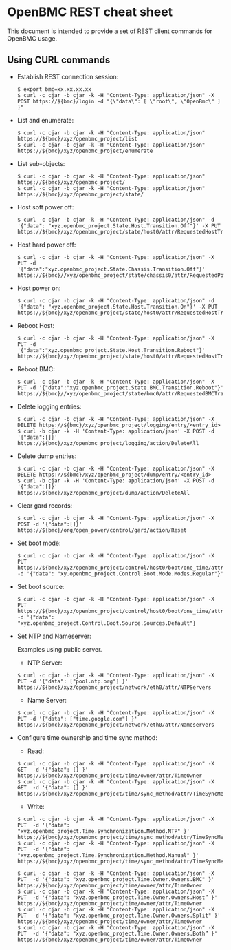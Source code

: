 # OpenBMC REST cheat sheet

This document is intended to provide a set of REST client commands for OpenBMC usage.

## Using CURL commands
* Establish REST connection session:
    ```
   $ export bmc=xx.xx.xx.xx
   $ curl -c cjar -b cjar -k -H "Content-Type: application/json" -X POST https://${bmc}/login -d "{\"data\": [ \"root\", \"0penBmc\" ] }"
    ```

* List and enumerate:
    ```
    $ curl -c cjar -b cjar -k -H "Content-Type: application/json" https://${bmc}/xyz/openbmc_project/list
    $ curl -c cjar -b cjar -k -H "Content-Type: application/json" https://${bmc}/xyz/openbmc_project/enumerate
    ```

* List sub-objects:
    ```
    $ curl -c cjar -b cjar -k -H "Content-Type: application/json" https://${bmc}/xyz/openbmc_project/
    $ curl -c cjar -b cjar -k -H "Content-Type: application/json" https://${bmc}/xyz/openbmc_project/state/
    ```

* Host soft power off:
    ```
    $ curl -c cjar -b cjar -k -H "Content-Type: application/json" -d '{"data": "xyz.openbmc_project.State.Host.Transition.Off"}' -X PUT https://${bmc}/xyz/openbmc_project/state/host0/attr/RequestedHostTransition
    ```

* Host hard power off:
    ```
    $ curl -c cjar -b cjar -k -H "Content-Type: application/json" -X PUT -d '{"data":"xyz.openbmc_project.State.Chassis.Transition.Off"}' https://${bmc}//xyz/openbmc_project/state/chassis0/attr/RequestedPowerTransition
    ```

* Host power on:
    ```
    $ curl -c cjar -b cjar -k -H "Content-Type: application/json" -d '{"data": "xyz.openbmc_project.State.Host.Transition.On"}' -X PUT https://${bmc}/xyz/openbmc_project/state/host0/attr/RequestedHostTransition
    ```

* Reboot Host:
    ```
    $ curl -c cjar -b cjar -k -H "Content-Type: application/json" -X PUT -d '{"data":"xyz.openbmc_project.State.Host.Transition.Reboot"}' https://${bmc}/xyz/openbmc_project/state/host0/attr/RequestedHostTransition
    ```

* Reboot BMC:
    ```
    $ curl -c cjar -b cjar -k -H "Content-Type: application/json" -X PUT -d '{"data":"xyz.openbmc_project.State.BMC.Transition.Reboot"}' https://${bmc}//xyz/openbmc_project/state/bmc0/attr/RequestedBMCTransition
    ```

* Delete logging entries:
    ```
    $ curl -c cjar -b cjar -k -H "Content-Type: application/json" -X DELETE https://${bmc}/xyz/openbmc_project/logging/entry/<entry_id>
    $ curl -b cjar -k -H 'Content-Type: application/json' -X POST -d '{"data":[]}' https://${bmc}/xyz/openbmc_project/logging/action/DeleteAll
    ```

* Delete dump entries:
    ```
    $ curl -c cjar -b cjar -k -H "Content-Type: application/json" -X DELETE https://${bmc}/xyz/openbmc_project/dump/entry/<entry_id>
    $ curl -b cjar -k -H 'Content-Type: application/json' -X POST -d '{"data":[]}' https://${bmc}/xyz/openbmc_project/dump/action/DeleteAll
    ```

* Clear gard records:
    ```
    $ curl -c cjar -b cjar -k -H "Content-Type: application/json" -X POST -d '{"data":[]}' https://${bmc}/org/open_power/control/gard/action/Reset
    ```

* Set boot mode:
    ```
    $ curl -c cjar -b cjar -k -H "Content-Type: application/json" -X PUT https://${bmc}/xyz/openbmc_project/control/host0/boot/one_time/attr/BootMode -d '{"data": "xy.openbmc_project.Control.Boot.Mode.Modes.Regular"}'
    ```

* Set boot source:
    ```
    $ curl -c cjar -b cjar -k -H "Content-Type: application/json" -X PUT https://${bmc}/xyz/openbmc_project/control/host0/boot/one_time/attr/BootSource -d '{"data": "xyz.openbmc_project.Control.Boot.Source.Sources.Default"}
    ```

* Set NTP and Nameserver:

    Examples using public server.
    - NTP Server:
    ```
    $ curl -c cjar -b cjar -k -H "Content-Type: application/json" -X PUT -d '{"data": ["pool.ntp.org"] }' https://${bmc}/xyz/openbmc_project/network/eth0/attr/NTPServers
    ```

    - Name Server:
    ```
    $ curl -c cjar -b cjar -k -H "Content-Type: application/json" -X PUT -d '{"data": ["time.google.com"] }' https://${bmc}/xyz/openbmc_project/network/eth0/attr/Nameservers
    ```

* Configure time ownership and time sync method:

    - Read:
    ```
    $ curl -c cjar -b cjar -k -H "Content-Type: application/json" -X GET  -d '{"data": [] }' https://${bmc}/xyz/openbmc_project/time/owner/attr/TimeOwner
    $ curl -c cjar -b cjar -k -H "Content-Type: application/json" -X GET  -d '{"data": [] }' https://${bmc}/xyz/openbmc_project/time/sync_method/attr/TimeSyncMethod
    ```
    - Write:
    ```
    $ curl -c cjar -b cjar -k -H "Content-Type: application/json" -X  PUT  -d '{"data": "xyz.openbmc_project.Time.Synchronization.Method.NTP" }' https://${bmc}/xyz/openbmc_project/time/sync_method/attr/TimeSyncMethod
    $ curl -c cjar -b cjar -k -H "Content-Type: application/json" -X  PUT  -d '{"data": "xyz.openbmc_project.Time.Synchronization.Method.Manual" }' https://${bmc}/xyz/openbmc_project/time/sync_method/attr/TimeSyncMethod

    $ curl -c cjar -b cjar -k -H "Content-Type: application/json" -X  PUT  -d '{"data": "xyz.openbmc_project.Time.Owner.Owners.BMC" }' https://${bmc}/xyz/openbmc_project/time/owner/attr/TimeOwner
    $ curl -c cjar -b cjar -k -H "Content-Type: application/json" -X  PUT  -d '{"data": "xyz.openbmc_project.Time.Owner.Owners.Host” }' https://${bmc}/xyz/openbmc_project/time/owner/attr/TimeOwner
    $ curl -c cjar -b cjar -k -H "Content-Type: application/json" -X  PUT  -d '{"data": "xyz.openbmc_project.Time.Owner.Owners.Split" }' https://${bmc}/xyz/openbmc_project/time/owner/attr/TimeOwner
    $ curl -c cjar -b cjar -k -H "Content-Type: application/json" -X  PUT  -d '{"data": "xyz.openbmc_project.Time.Owner.Owners.Both” }' https://${bmc}/xyz/openbmc_project/time/owner/attr/TimeOwner
    ```
